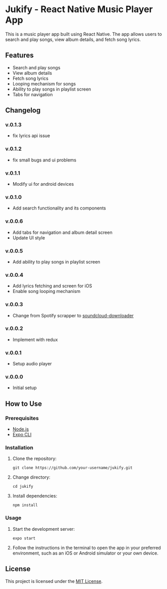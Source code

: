# Jukify - React Native Music Player App

This is a music player app built using React Native. The app allows users to search and play songs, view album details, and fetch song lyrics.

## Features

- Search and play songs
- View album details
- Fetch song lyrics
- Looping mechanism for songs
- Ability to play songs in playlist screen
- Tabs for navigation

## Changelog

### v.0.1.3

- fix lyrics api issue

### v.0.1.2

- fix small bugs and ui problems

### v.0.1.1

- Modify ui for android devices

### v.0.1.0

- Add search functionality and its components

### v.0.0.6

- Add tabs for navigation and album detail screen
- Update UI style

### v.0.0.5

- Add ability to play songs in playlist screen

### v.0.0.4

- Add lyrics fetching and screen for iOS
- Enable song looping mechanism

### v.0.0.3

- Change from Spotify scrapper to [soundcloud-downloader](https://rapidapi.com/TTKTrungKien/api/soundcloud-downloader4/)

### v.0.0.2

- Implement with redux

### v.0.0.1

- Setup audio player

### v.0.0.0

- Initial setup

## How to Use

### Prerequisites

- [Node.js](https://nodejs.org/en/)
- [Expo CLI](https://docs.expo.dev/get-started/installation/)

### Installation

1. Clone the repository:

   ```
   git clone https://github.com/your-username/jukify.git
   ```

2. Change directory:

   ```
   cd jukify
   ```

3. Install dependencies:

   ```
   npm install
   ```

### Usage

1. Start the development server:

   ```
   expo start
   ```

2. Follow the instructions in the terminal to open the app in your preferred environment, such as an iOS or Android simulator or your own device.

## License

This project is licensed under the [MIT License](https://github.com/your-username/jukify/blob/main/LICENSE).
